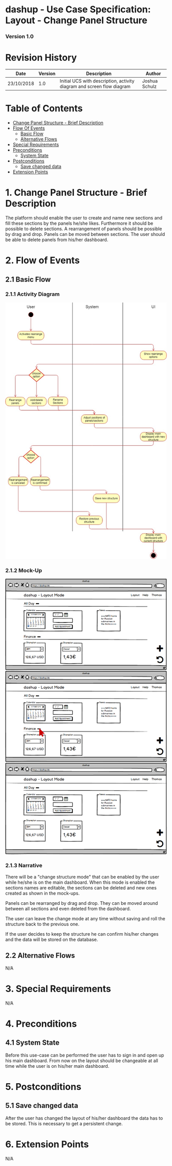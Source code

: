 dashup - Use Case Specification: Layout - Change Panel Structure
============================================
### Version 1.0

# Revision History

| Date       | Version | Description                                                            | Author        |
|------------|---------|------------------------------------------------------------------------|---------------|
| 23/10/2018 | 1.0     | Initial UCS with description, activity diagram and screen flow diagram | Joshua Schulz |

# Table of Contents

- [Change Panel Structure - Brief Description](#1-change-panel-structure) 
- [Flow Of Events](#2-flow-of-events)
    - [Basic Flow](#21-basic-flow)   
    - [Alternative Flows](#22-alternative-flows)
- [Special Requirements](#3-special-requirements)
- [Preconditions](#4-preconditions)
    - [System State](#41-system-state)
- [Postconditions](#5-postconditions) 
    - [Save changed data](#51-save-changed-data)
- [Extension Points](#6-extension-points)

# 1. Change Panel Structure - Brief Description
The platform should enable the user to create and name new sections and fill these sections by the panels he/she likes. 
Furthermore it should be possible to delete sections. A rearrangement of panels should be possible by drag and drop. 
Panels can be moved between sections. The user should be able to delete panels from his/her dashboard.   

# 2. Flow of Events

## 2.1 Basic Flow

### 2.1.1 Activity Diagram
<img src="./change_panelStructure.jpg" alt="Use case diagram change panel structure" />
 
### 2.1.2 Mock-Up
<img src="mockups/layout_mode.png" alt="Mockup for layout mode" />
<br />
<img src="mockups/layout_mode_mouse_red.png" alt="Mockup to remove section" />
<br />
<img src="mockups/layout_mode_remove.png" alt="Mockup after removing section" />

### 2.1.3 Narrative
There will be a "change structure mode" that can be enabled by the user while he/she is on the main dashboard. When this
mode is enabled the sections names are editable, the sections can be deleted and new ones created as shown in the 
mock-ups.

Panels can be rearranged by drag and drop. They can be moved around between all sections and even deleted from the dashboard.

The user can leave the change mode at any time without saving and roll the structure back to the previous one.

If the user decides to keep the structure he can confirm his/her changes and the data will be stored on the database.
 
## 2.2 Alternative Flows
N/A

# 3. Special Requirements
N/A

# 4. Preconditions

## 4.1 System State
Before this use-case can be performed the user has to sign in and open up his main dashboard. From now on the layout
should be changeable at all time while the user is on his/her main dashboard.

# 5. Postconditions

## 5.1 Save changed data
After the user has changed the layout of his/her dashboard the data has to be stored. This is necessary
to get a persistent change. 

# 6. Extension Points
N/A